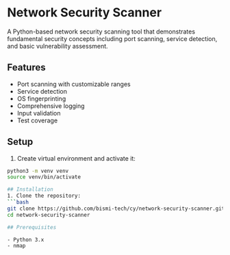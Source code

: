 # Network Security Scanner

A Python-based network security scanning tool that demonstrates fundamental security concepts including port scanning, service detection, and basic vulnerability assessment.

## Features

- Port scanning with customizable ranges
- Service detection
- OS fingerprinting
- Comprehensive logging
- Input validation
- Test coverage



## Setup
1. Create virtual environment and activate it:
```bash
python3 -m venv venv
source venv/bin/activate

## Installation
1. Clone the repository:
```bash
git clone https://github.com/bismi-tech/cy/network-security-scanner.git
cd network-security-scanner

## Prerequisites

- Python 3.x
- nmap